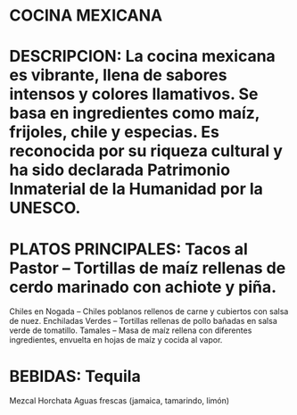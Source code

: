 # COCINA MEXICANA
# DESCRIPCION: La cocina mexicana es vibrante, llena de sabores intensos y colores llamativos. Se basa en ingredientes como maíz, frijoles, chile y especias. Es reconocida por su riqueza cultural y ha sido declarada Patrimonio Inmaterial de la Humanidad por la UNESCO.
# PLATOS PRINCIPALES: Tacos al Pastor – Tortillas de maíz rellenas de cerdo marinado con achiote y piña.
Chiles en Nogada – Chiles poblanos rellenos de carne y cubiertos con salsa de nuez.
Enchiladas Verdes – Tortillas rellenas de pollo bañadas en salsa verde de tomatillo.
Tamales – Masa de maíz rellena con diferentes ingredientes, envuelta en hojas de maíz y cocida al vapor.
# BEBIDAS: Tequila
Mezcal
Horchata
Aguas frescas (jamaica, tamarindo, limón)
